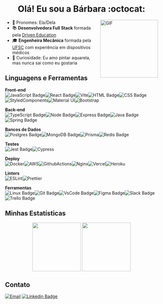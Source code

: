 <!-- ### Hi there 👋 -->

<!--
**barbararech/barbararech** is a ✨ _special_ ✨ repository because its `README.md` (this file) appears on your GitHub profile.

Here are some ideas to get you started:

- 🔭 I’m currently working on ...
- 🌱 I’m currently learning ...
- 👯 I’m looking to collaborate on ...
- 🤔 I’m looking for help with ...
- 💬 Ask me about ...
- 📫 How to reach me: ...
- 😄 Pronouns: ...
- ⚡ Fun fact: ...
-->

<h1 align="center">Olá! Eu sou a Bárbara :octocat:</h1>

<!--  ## Sobre mim: -->

 <img align="right" alt="GIF" src="https://i.ibb.co/vksBB5S/output-onlinegiftools.gif" width="190" height="auto"/>

- :woman: Pronomes: Ela/Dela
- :books: **Desenvolvedora Full Stack** formada pela [Driven Education](https://www.driven.com.br/)
- :mortar_board: **Engenheira Mecânica** formada pela [UFSC](https://ufsc.br/) com experiência em dispositivos médicos
- :art: Curiosidade: Eu amo pintar aquarela, mas nunca sai como eu gostaria


<h2 align="left">Linguagens e Ferramentas</h2>
<div align="left">
 
 **Front-end**   
 ![JavaScript Badge](https://img.shields.io/badge/JavaScript-323330?style=for-the-badge&logo=javascript&logoColor=F7DF1E)![React Badge](https://img.shields.io/badge/React-20232A?style=for-the-badge&logo=react&logoColor=61DAFB)![Vite](https://img.shields.io/badge/Vite-B73BFE?style=for-the-badge&logo=vite&logoColor=FFD62E)![HTML Badge](https://img.shields.io/badge/HTML5-E34F26?style=for-the-badge&logo=html5&logoColor=white)![CSS Badge](https://img.shields.io/badge/CSS3-1572B6?style=for-the-badge&logo=css3&logoColor=white)![StyledComponents](https://img.shields.io/badge/styled--components-DB7093?style=for-the-badge&logo=styled-components&logoColor=white)![Material UI](https://img.shields.io/badge/Material%20UI-007FFF?style=for-the-badge&logo=mui&logoColor=white)![Bootstrap](https://img.shields.io/badge/Bootstrap-563D7C.svg?style=for-the-badge&logo=bootstrap&logoColor=white)
 
 **Back-end**   
  ![TypeScript Badge](https://img.shields.io/badge/TypeScript-007ACC?style=for-the-badge&logo=typescript&logoColor=white)![Node Badge](https://img.shields.io/badge/Node.js-339933?style=for-the-badge&logo=nodedotjs&logoColor=white)![Express Badge](https://img.shields.io/badge/Express.js-000000?style=for-the-badge&logo=express&logoColor=white)![Java Badge]( https://img.shields.io/badge/Java-ED8B00?style=for-the-badge&logo=javalogoColor=white)![Spring Badge]( https://img.shields.io/badge/Spring-6DB33F?style=for-the-badge&logo=spring&logoColor=white)
 
 **Bancos de Dados**   
  ![Postgres Badge](https://img.shields.io/badge/PostgreSQL-316192?style=for-the-badge&logo=postgresql&logoColor=white)![MongoDB Badge](https://img.shields.io/badge/MongoDB-4EA94B?style=for-the-badge&logo=mongodb&logoColor=white)![Prisma](https://img.shields.io/badge/Prisma-3982CE?style=for-the-badge&logo=Prisma&logoColor=white)![Redis Badge](https://img.shields.io/badge/redis-%23DD0031.svg?&style=for-the-badge&logo=redis&logoColor=white)
 
 **Testes**   
 ![Jest Badge](https://img.shields.io/badge/Jest-C21325?style=for-the-badge&logo=jest&logoColor=white)![Cypress](https://img.shields.io/badge/Cypress-17202C?style=for-the-badge&logo=cypress&logoColor=white)
 
 **Deploy**  
 ![Docker](https://img.shields.io/badge/docker-%230db7ed.svg?style=for-the-badge&logo=docker&logoColor=white)![AWS](https://img.shields.io/badge/AWS-%23FF9900.svg?style=for-the-badge&logo=amazon-aws&logoColor=white)![GithubActions](https://img.shields.io/badge/GitHub_Actions-2088FF?style=for-the-badge&logo=github-actions&logoColor=white)![Nginx](https://img.shields.io/badge/Nginx-009639?style=for-the-badge&logo=nginx&logoColor=white)![Vercel](https://img.shields.io/badge/Vercel-000000?style=for-the-badge&logo=vercel&logoColor=white)![Heroku](https://img.shields.io/badge/Heroku-430098?style=for-the-badge&logo=heroku&logoColor=white)
 
 **Linters**  
 ![ESLint](https://img.shields.io/badge/eslint-3A33D1?style=for-the-badge&logo=eslint&logoColor=white)![Prettier](https://img.shields.io/badge/prettier-1A2C34?style=for-the-badge&logo=prettier&logoColor=F7BA3E)
 
 **Ferramentas**  
 ![Linux Badge](https://camo.githubusercontent.com/e24b22d4246ea1e567f53943c22367f39044ecc869c76c41e077fc4e3f716373/68747470733a2f2f696d672e736869656c64732e696f2f62616467652f4c696e75782d3445414132353f7374796c653d666f722d7468652d6261646765266c6f676f3d6c696e7578266c6f676f436f6c6f723d7768697465)![Git Badge](https://camo.githubusercontent.com/bd2bd127c104ba5c98bb12c70801b075aee1f040009089510f69554300e7ff41/68747470733a2f2f696d672e736869656c64732e696f2f62616467652f4769742d4630353033323f7374796c653d666f722d7468652d6261646765266c6f676f3d676974266c6f676f436f6c6f723d7768697465)![VsCode Badge](https://camo.githubusercontent.com/0f40d5ce3282ca82ccfec8cdcd494cadcaedab52e92c4b578f0499dbddfa353b/68747470733a2f2f696d672e736869656c64732e696f2f62616467652f56535f436f64652d3030373844343f7374796c653d666f722d7468652d6261646765266c6f676f3d76697375616c25323073747564696f253230636f6465266c6f676f436f6c6f723d7768697465)![Figma Badge](https://camo.githubusercontent.com/4a1038affbb2653ec140936555b3714ddc322526be8567b489e8423a795dea18/68747470733a2f2f696d672e736869656c64732e696f2f62616467652f4669676d612d4632344531453f7374796c653d666f722d7468652d6261646765266c6f676f3d6669676d61266c6f676f436f6c6f723d7768697465)![Slack Badge](https://img.shields.io/badge/Slack-4A154B?style=for-the-badge&logo=slack&logoColor=white)![Trello Badge](https://camo.githubusercontent.com/c479578e497fee64635533a15cfc7716bbae54363beb6e67104de1d3391b0066/68747470733a2f2f696d672e736869656c64732e696f2f62616467652f5472656c6c6f2d3030373942463f7374796c653d666f722d7468652d6261646765266c6f676f3d7472656c6c6f266c6f676f436f6c6f723d7768697465)   
 

<h2 align="left">Minhas Estatísticas</h2>
<div align="center">
  <img height="160em" src="https://github-readme-stats-sigma-five.vercel.app/api?username=barbararech&show_icons=true&theme=dracula&include_all_commits=true&count_private=true"/>
  <img height="160Em" src="https://github-readme-stats-sigma-five.vercel.app/api/top-langs/?username=barbararech&layout=compact&langs_count=16&theme=dracula"/>
</div>
<!--    <img height="160Em" src="https://github-readme-stats.vercel.app/api/wakatime?username=barbararech&layout=compact&langs_count=16&theme=dracula"/>
</div> -->

<h2 align="left">Contato</h2>
<div align="left">
  
  [![Email](https://img.shields.io/badge/Gmail-D14836?style=for-the-badge&logo=gmail&logoColor=white)](mailto:rech.brb@gmail.com)
  [![Linkedin Badge](https://img.shields.io/badge/LinkedIn-0077B5?style=for-the-badge&logo=linkedin&logoColor=white)](https://www.linkedin.com/in/barbara-rech/)
</div>
 

